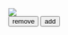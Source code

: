 <div class="card mb-3 card-svg">
    <div class="card-body overflow-auto">
        <img src="{{ include.data }}">
    </div>
    <div class="card-footer bg-yellow">
        <div class="btn-group">
          <button class="btn mi btn-yellow" title="Verkleinern">remove</button>
          <button class="btn mi btn-yellow" title="Vergrößern">add</button>
        </div>
    </div>
</div>
<script src="/assets/js/svg-zoom.js"></script>
